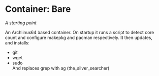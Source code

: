# Container: Bare  
_A starting point_  

An Archlinux64 based container. On startup it runs a script to detect core count 
and configure makepkg and pacman respectively. It then updates, and installs:  
 - git  
 - wget  
 - sudo  
And replaces grep with ag (the\_silver\_searcher)
